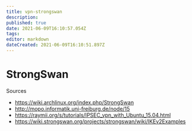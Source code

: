 ```yaml
---
title: vpn-strongswan
description: 
published: true
date: 2021-06-09T16:10:57.054Z
tags: 
editor: markdown
dateCreated: 2021-06-09T16:10:51.897Z
---
```


StrongSwan
===========

Sources 

*  https://wiki.archlinux.org/index.php/StrongSwan
* http://mopo.informatik.uni-freiburg.de/node/15
* https://raymii.org/s/tutorials/IPSEC_vpn_with_Ubuntu_15.04.html
* https://wiki.strongswan.org/projects/strongswan/wiki/IKEv2Examples